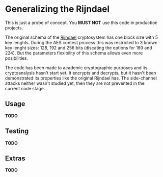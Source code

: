 Generalizing the Rijndael
=========================

This is just a probe of concept. You **MUST NOT** use this code in production projects.

The original schema of the [Rijndael](http://en.wikipedia.org/wiki/Advanced_Encryption_Standard) cryptosystem has one block size with 5 key lenghts. During the AES contest process this was restricted to 3 known key lenght sizes: 128, 192 and 256 bits (discating the options for 160 and 224). But the parameters flexibility of this schema allows even more posibilities.

The code has been made to academic cryptographic purposes and its cryptoanalysis hasn't start yet. It encrypts and decrypts, but it hasn't been demonstrated its properties like the original Rijndael has. The side-channel attacks neither wasn't studied yet, then they are not prevented in the current code stage.

Usage
-----

**TODO**

Testing
-------

**TODO**

Extras
------

**TODO**